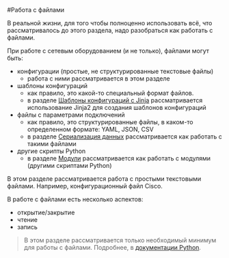 #Работа с файлами

В реальной жизни, для того чтобы полноценно использовать всё, что рассматривалось до этого раздела, надо разобраться как работать с файлами.

При работе с сетевым оборудованием (и не только), файлами могут быть:
* конфигурации (простые, не структурированные текстовые файлы)
  * работа с ними рассматривается в этом разделе
* шаблоны конфигураций
  * как правило, это какой-то специальный формат файлов.
  * в разделе [Шаблоны конфигураций с Jinja](../21_jinja2/) рассматривается использование Jinja2 для создания шаблонов конфигураций
* файлы с параметрами подключений
  * как правило, это структурированные файлы, в каком-то определенном формате: YAML, JSON, CSV
  * в разделе [Сериализация данных](../17_serialization/) рассматривается как работать с такими файлами
* другие скрипты Python
  * в разделе [Модули](../11_modules/) рассматривается как работать с модулями (другими скриптами Python)

В этом разделе рассматривается работа с простыми текстовыми файлами. Например, конфигурационный файл Cisco.


В работе с файлами есть несколько аспектов:
* открытие/закрытие
* чтение
* запись


> В этом разделе рассматривается только необходимый минимум для работы с файлами. Подробнее, в [документации Python](https://docs.python.org/3/library/stdtypes.html#bltin-file-objects).
